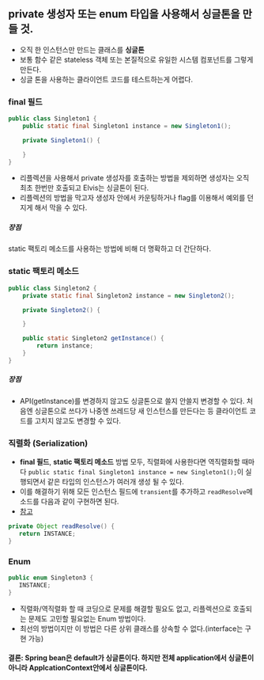 ## private 생성자 또는 enum 타입을 사용해서 싱글톤을 만들 것.
 - 오직 한 인스턴스만 만드는 클래스를 **싱글톤**
 - 보통 함수 같은 stateless 객체 또는 본질적으로 유일한 시스템 컴포넌트를 그렇게 만든다.
 - 싱글 톤을 사용하는 클라이언트 코드를 테스트하는게 어렵다.


### final 필드
```java
public class Singleton1 {
    public static final Singleton1 instance = new Singleton1();

    private Singleton1() {

    }
}
```
 - 리플렉션을 사용해서 private 생성자를 호출하는 방법을 제외하면 생성자는 오직 최초 한번만 호출되고 Elvis는 싱글톤이 된다.
 - 리플렉션의 방법을 막고자 생성자 안에서 카운팅하거나 flag를 이용해서 예외를 던지게 해서 막을 수 있다.
 
##### 장점
static 팩토리 메소드를 사용하는 방법에 비해 더 명확하고 더 간단하다.

### static 팩토리 메소드
```java
public class Singleton2 {
    private static final Singleton2 instance = new Singleton2();

    private Singleton2() {

    }

    public static Singleton2 getInstance() {
        return instance;
    }
}
```

##### 장점

 - API(getInstance)를 변경하지 않고도 싱글톤으로 쓸지 안쓸지 변경할 수 있다. 처음엔 싱글톤으로 쓰다가 나중엔 쓰레드당 새 인스턴스를 만든다는 등 클라이언트 코드를 고치지 않고도 변경할 수 있다.


### 직렬화 (Serialization)
 - **final 필드**, **static 팩토리 메소드** 방법 모두, 직렬화에 사용한다면 역직렬화할 때마다 `public static final Singleton1 instance = new Singleton1();`이 실행되면서 같은 타입의 인스턴스가 여러개 생성 될 수 있다.
 - 이를 해결하기 위해 모든 인스턴스 필드에 `transient`를 추가하고 `readResolve`메소드를 다음과 같이 구현하면 된다.
 - [참고](https://www.oracle.com/technetwork/articles/java/javaserial-1536170.html)
 ```java
 private Object readResolve() {
    return INSTANCE;
 }
 ```
 
### Enum
 ```java
public enum Singleton3 {
    INSTANCE;
}
```
 - 직렬화/역직렬화 할 때 코딩으로 문제를 해결할 필요도 없고, 리플렉션으로 호출되는 문제도 고민할 필요없는 Enum 방법이다.
 - 최선의 방법이지만 이 방법은 다른 상위 클래스를 상속할 수 없다.(interface는 구현 가능)


#### 결론: Spring bean은 default가 싱글톤이다. 하지만 전체 application에서 싱글톤이 아니라 ApplcationContext안에서 싱글톤이다.